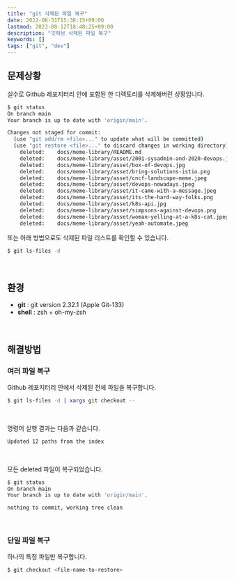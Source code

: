 ```yaml
---
title: "git 삭제된 파일 복구"
date: 2022-08-31T15:38:15+09:00
lastmod: 2023-08-12T18:48:25+09:00
description: "깃허브 삭제된 파일 복구"
keywords: []
tags: ["git", "dev"]
---
```


## 문제상황

실수로 Github 레포지터리 안에 포함된 한 디렉토리를 삭제해버린 상황입니다.

```bash
$ git status
On branch main
Your branch is up to date with 'origin/main'.

Changes not staged for commit:
  (use "git add/rm <file>..." to update what will be committed)
  (use "git restore <file>..." to discard changes in working directory)
    deleted:    docs/meme-library/README.md
    deleted:    docs/meme-library/asset/2001-sysadmin-and-2020-devops.jpg
    deleted:    docs/meme-library/asset/box-of-devops.jpg
    deleted:    docs/meme-library/asset/bring-solutions-istio.png
    deleted:    docs/meme-library/asset/cncf-landscape-meme.jpeg
    deleted:    docs/meme-library/asset/devops-nowadays.jpeg
    deleted:    docs/meme-library/asset/it-came-with-a-message.jpeg
    deleted:    docs/meme-library/asset/its-the-hard-way-folks.png
    deleted:    docs/meme-library/asset/k8s-api.jpg
    deleted:    docs/meme-library/asset/simpsons-against-devops.png
    deleted:    docs/meme-library/asset/woman-yelling-at-a-k8s-cat.jpeg
    deleted:    docs/meme-library/asset/yeah-automate.jpeg
```

또는 아래 방법으로도 삭제된 파일 리스트를 확인할 수 있습니다.

```bash
$ git ls-files -d
```

&nbsp;

## 환경

- **git** : git version 2.32.1 (Apple Git-133)
- **shell** : zsh + oh-my-zsh

&nbsp;

## 해결방법

### 여러 파일 복구

Github 레포지터리 안에서 삭제된 전체 파일을 복구합니다.

```bash
$ git ls-files -d | xargs git checkout --
```

&nbsp;

명령어 실행 결과는 다음과 같습니다.

```bash
Updated 12 paths from the index
```

&nbsp;

모든 deleted 파일이 복구되었습니다.

```bash
$ git status
On branch main
Your branch is up to date with 'origin/main'.

nothing to commit, working tree clean
```

&nbsp;

### 단일 파일 복구

하나의 특정 파일만 복구합니다.

```bash
$ git checkout <file-name-to-restore>
```
